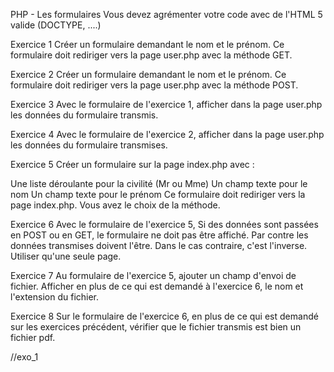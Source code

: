 PHP - Les formulaires
Vous devez agrémenter votre code avec de l'HTML 5 valide (DOCTYPE, ....)

Exercice 1
Créer un formulaire demandant le nom et le prénom. Ce formulaire doit rediriger vers la page user.php avec la méthode GET.

Exercice 2
Créer un formulaire demandant le nom et le prénom. Ce formulaire doit rediriger vers la page user.php avec la méthode POST.

Exercice 3
Avec le formulaire de l'exercice 1, afficher dans la page user.php les données du formulaire transmis.

Exercice 4
Avec le formulaire de l'exercice 2, afficher dans la page user.php les données du formulaire transmises.

Exercice 5
Créer un formulaire sur la page index.php avec :

Une liste déroulante pour la civilité (Mr ou Mme)
Un champ texte pour le nom
Un champ texte pour le prénom
Ce formulaire doit rediriger vers la page index.php.
Vous avez le choix de la méthode.

Exercice 6
Avec le formulaire de l'exercice 5, Si des données sont passées en POST ou en GET, le formulaire ne doit pas être affiché. Par contre les données transmises doivent l'être. Dans le cas contraire, c'est l'inverse.
Utiliser qu'une seule page.

Exercice 7
Au formulaire de l'exercice 5, ajouter un champ d'envoi de fichier. Afficher en plus de ce qui est demandé à l'exercice 6, le nom et l'extension du fichier.

Exercice 8
Sur le formulaire de l'exercice 6, en plus de ce qui est demandé sur les exercices précédent, vérifier que le fichier transmis est bien un fichier pdf.



<?php
?>

//exo_1

<!DOCTYPE html>
<html lang="en">
<head>
    <meta charset="UTF-8">
    <meta name="viewport" content="width=device-width, initial-scale=1.0">
    <title>Document</title>
</head>
<body>
    
</body>
</html>
